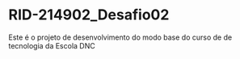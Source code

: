 # RID-214902_Desafio02
Este é o projeto de desenvolvimento do modo base do curso de de tecnologia da Escola DNC
